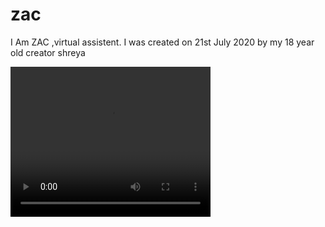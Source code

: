# zac
I Am ZAC ,virtual assistent.
I was created on 21st July 2020 by my 18 year old creator shreya 

<video width="320" height="240" controls>
  <source src="https://github.com/5hre9a/ZAC/blob/master/Snapchat-758660227.mp4">
</video>
